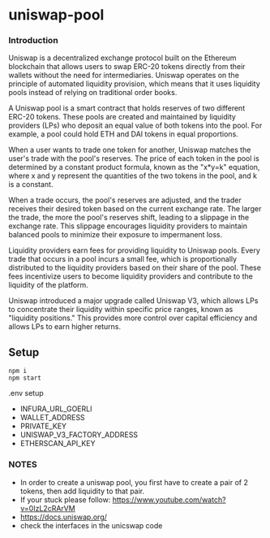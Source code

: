 # uniswap-pool

### Introduction 
Uniswap is a decentralized exchange protocol built on the Ethereum blockchain that allows users to swap ERC-20 tokens directly from their wallets without the need for intermediaries. Uniswap operates on the principle of automated liquidity provision, which means that it uses liquidity pools instead of relying on traditional order books.

A Uniswap pool is a smart contract that holds reserves of two different ERC-20 tokens. These pools are created and maintained by liquidity providers (LPs) who deposit an equal value of both tokens into the pool. For example, a pool could hold ETH and DAI tokens in equal proportions.

When a user wants to trade one token for another, Uniswap matches the user's trade with the pool's reserves. The price of each token in the pool is determined by a constant product formula, known as the "x*y=k" equation, where x and y represent the quantities of the two tokens in the pool, and k is a constant.

When a trade occurs, the pool's reserves are adjusted, and the trader receives their desired token based on the current exchange rate. The larger the trade, the more the pool's reserves shift, leading to a slippage in the exchange rate. This slippage encourages liquidity providers to maintain balanced pools to minimize their exposure to impermanent loss.

Liquidity providers earn fees for providing liquidity to Uniswap pools. Every trade that occurs in a pool incurs a small fee, which is proportionally distributed to the liquidity providers based on their share of the pool. These fees incentivize users to become liquidity providers and contribute to the liquidity of the platform.

Uniswap introduced a major upgrade called Uniswap V3, which allows LPs to concentrate their liquidity within specific price ranges, known as "liquidity positions." This provides more control over capital efficiency and allows LPs to earn higher returns.

## Setup
```
npm i
npm start
```

.env setup
- INFURA_URL_GOERLI
- WALLET_ADDRESS
- PRIVATE_KEY
- UNISWAP_V3_FACTORY_ADDRESS
- ETHERSCAN_API_KEY

### NOTES
- In order to create a uniswap pool, you first have to create a pair of 2 tokens, then add liquidity to that pair. 
- If your stuck please follow: https://www.youtube.com/watch?v=0IzL2cRArVM
- https://docs.uniswap.org/
- check the interfaces in the unicswap code 
